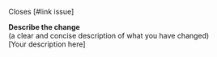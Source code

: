 Closes [#link issue]  

**Describe the change**    
(a clear and concise description of what you have changed)  
[Your description here]
